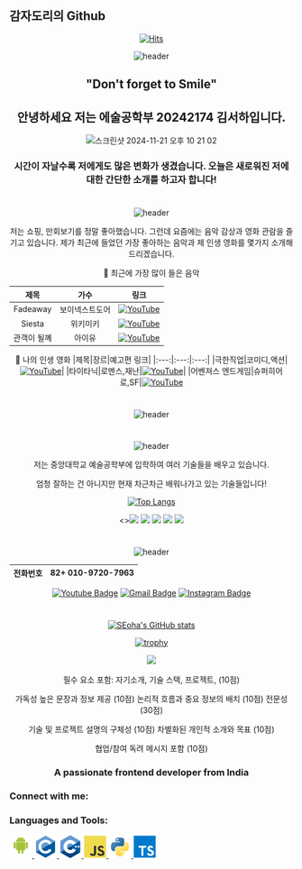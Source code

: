 ## 감자도리의 Github

<div align=center>
	
[![Hits](https://hits.seeyoufarm.com/api/count/incr/badge.svg?url=https%3A%2F%2Fgithub.com%2Fshgim05&count_bg=%23AEDDF3&title_bg=%23555555&icon=&icon_color=%23E7E7E7&title=hits&edge_flat=false)](https://hits.seeyoufarm.com)

![header](https://capsule-render.vercel.app/api?type=waving&color=gradient&customColorList=10&height=200&section=header&text=Welcome%20to%20Seoha's%20Github&fontSize=50&animation=twinkling)

 ## "Don't forget to Smile"
 ## 안녕하세요 저는 에술공학부 20242174 김서하입니다.

<img width="581" alt="스크린샷 2024-11-21 오후 10 21 02" src="https://github.com/user-attachments/assets/9b07f415-b46c-4bbc-8a57-a130df5a4f44">

### 시간이 자날수록 저에게도 많은 변화가 생겼습니다. 오늘은 새로워진 저에 대한 간단한 소개를 하고자 합니다!

#

![header](https://capsule-render.vercel.app/api?type=soft&color=auto&height=60&section=header&text=좋아하는%20것&fontSize=30)

저는 쇼핑, 만회보기를 정말 좋아했습니다. 그런데 요즘에는 음악 감상과 영화 관람을 즐기고 있습니다. 제가 최근에 들었던 가장 좋아하는 음악과 제 인생 영화를 몇가지 소개해 드리겠습니다.


📌 최근에 가장 많이 들은 음악


|제목|가수|링크|
|:---:|:---:|:---:|
|Fadeaway|보이넥스트도어|[![YouTube](https://img.shields.io/badge/YouTube-red?logo=youtube&style=for-the-badge)](https://www.youtube.com/watch?v=AL5SkIfr26A)|
|Siesta|위키미키|[![YouTube](https://img.shields.io/badge/YouTube-red?logo=youtube&style=for-the-badge)](https://youtu.be/kYt8gxlthWs?si=k9quHnpMui6lzWNz)|
|관객이 될꼐|아이유|[![YouTube](https://img.shields.io/badge/YouTube-red?logo=youtube&style=for-the-badge)](https://www.youtube.com/watch?v=_ZfT3M6ZKEM)

📌 나의 인생 영화
|제목|장르|예고편 링크|
|:---:|:---:|:---:|
|극한직업|코미디,액션|[![YouTube](https://img.shields.io/badge/YouTube-red?logo=youtube&style=for-the-badge)](https://youtu.be/-OvSJ4_zc2c?si=sSou3ITqgXUDfeI6)|
|타이타닉|로멘스,재난|[![YouTube](https://img.shields.io/badge/YouTube-red?logo=youtube&style=for-the-badge)](https://youtu.be/xMqz1d4eKSk?si=ED864YantSojhKeK)|
|어벤져스 엔드게임|슈퍼히어로,SF|[![YouTube](https://img.shields.io/badge/YouTube-red?logo=youtube&style=for-the-badge)](https://youtu.be/Ko2NWhXI9e8?si=rXjZ94hb30qWyxMF)



#

![header](https://capsule-render.vercel.app/api?type=soft&color=auto&height=60&section=header&text=프로젝트&fontSize=30)

#

![header](https://capsule-render.vercel.app/api?type=soft&color=auto&height=60&section=header&text=기술&fontSize=30)

저는 중앙대학교 예술공학부에 입학하여 여러 기술들을 배우고 있습니다.

엄청 잘하는 건 아니지만 현재 차근차근 배워나가고 있는 기술들입니다!

[![Top Langs](https://github-readme-stats.vercel.app/api/top-langs/?username=shgim05)](https://github.com/shgim05/github-readme-stats)

<><img src="https://img.shields.io/badge/java-007396?style=for-the-badge&logo=java&logoColor=white">
<img src="https://img.shields.io/badge/c++-00599C?style=for-the-badge&logo=c%2B%2B&logoColor=white">
<a href="https://www.python.org/"></a><img src="https://img.shields.io/badge/python-3776AB?style=for-the-badge&logo=python&logoColor=white">
</a><img src="https://img.shields.io/badge/github-181717?style=for-the-badge&logo=github&logoColor=white">
<img src="https://img.shields.io/badge/javascript-F7DF1E?style=for-the-badge&logo=javascript&logoColor=black">

#

![header](https://capsule-render.vercel.app/api?type=soft&color=auto&height=60&section=header&text=연락처&fontSize=30)

|전화번호|82+ 010-9720-7963|
|:---:|:---:|

[![Youtube Badge](https://img.shields.io/badge/Youtube-ff0000?style=flat-square&logo=youtube&link=https://www.youtube.com/@%EB%83%A0-b5d)](https://www.youtube.com/@%EB%83%A0-b5d)
[![Gmail Badge](https://img.shields.io/badge/Gmail-d14836?style=flat-square&logo=Gmail&logoColor=white&link=mailto:shgim2005@gmail.com)](mailto:shgim2005@gmail.com) 
[![Instagram Badge](https://img.shields.io/badge/Instagram-d14836?style=flat-square&logo=instagram&link=https://www.instagram.com/ha05_seo.k/)](https://www.instagram.com/ha05_seo.k/)

#

[![SEoha's GitHub stats](https://github-readme-stats.vercel.app/api?username=seoha&show_icons=true&theme=solarized-light)](https://github.com/shgim05/github-readme-stats)

[![trophy](https://github-profile-trophy.vercel.app/?username=shgim05)](https://github.com/shgim05/github-profile-trophy)

<a href="https://github.com/seoha's/gitanimals">
  <img src="https://render.gitanimals.org/farms/{shgim05}"/>
</a>

필수 요소 포함: 자기소개, 기술 스택, 프로젝트,  (10점)

가독성 높은 문장과 정보 제공 (10점)
논리적 흐름과 중요 정보의 배치 (10점)
전문성 (30점)

기술 및 프로젝트 설명의 구체성 (10점)
차별화된 개인적 소개와 목표 (10점)

협업/참여 독려 메시지 포함 (10점)
<h3 align="center">A passionate frontend developer from India</h3>

<h3 align="left">Connect with me:</h3>
<p align="left">
</p>

<h3 align="left">Languages and Tools:</h3>
<p align="left"> <a href="https://developer.android.com" target="_blank" rel="noreferrer"> <img src="https://raw.githubusercontent.com/devicons/devicon/master/icons/android/android-original-wordmark.svg" alt="android" width="40" height="40"/> </a> <a href="https://www.cprogramming.com/" target="_blank" rel="noreferrer"> <img src="https://raw.githubusercontent.com/devicons/devicon/master/icons/c/c-original.svg" alt="c" width="40" height="40"/> </a> <a href="https://www.w3schools.com/cpp/" target="_blank" rel="noreferrer"> <img src="https://raw.githubusercontent.com/devicons/devicon/master/icons/cplusplus/cplusplus-original.svg" alt="cplusplus" width="40" height="40"/> </a> <a href="https://developer.mozilla.org/en-US/docs/Web/JavaScript" target="_blank" rel="noreferrer"> <img src="https://raw.githubusercontent.com/devicons/devicon/master/icons/javascript/javascript-original.svg" alt="javascript" width="40" height="40"/> </a> <a href="https://www.python.org" target="_blank" rel="noreferrer"> <img src="https://raw.githubusercontent.com/devicons/devicon/master/icons/python/python-original.svg" alt="python" width="40" height="40"/> </a> <a href="https://www.typescriptlang.org/" target="_blank" rel="noreferrer"> <img src="https://raw.githubusercontent.com/devicons/devicon/master/icons/typescript/typescript-original.svg" alt="typescript" width="40" height="40"/> </a> </p>

